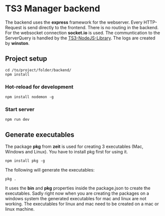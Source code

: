 # TS3 Manager backend
The backend uses the **express** framework for the webserver. Every HTTP-Request is send directly to the frontend. There is no routing in the backend.
For the websocket connection **socket.io** is used.
The communtication to the ServerQuery is handled by the [TS3-NodeJS-Library](https://multivit4min.github.io/TS3-NodeJS-Library/). The logs are created by **winston**.

## Project setup
```
cd /to/project/folder/backend/
npm install
```

### Hot-reload for development
```
npm install nodemon -g
```

### Start server
```
npm run dev
```


## Generate executables
The package **pkg** from **zeit** is used for creating 3 executables (Mac, Windows and Linux). You have to install pkg first for using it.
```
npm install pkg -g
```
The following will generate the executables:
```
pkg .
```
It uses the **bin** and **pkg** properties inside the package.json to create the executables.
Sadly right now when you are creating the packages on a windows system the generated executables for mac and linux are not working. The executables for linux and mac need to be created on a mac or linux machine.
